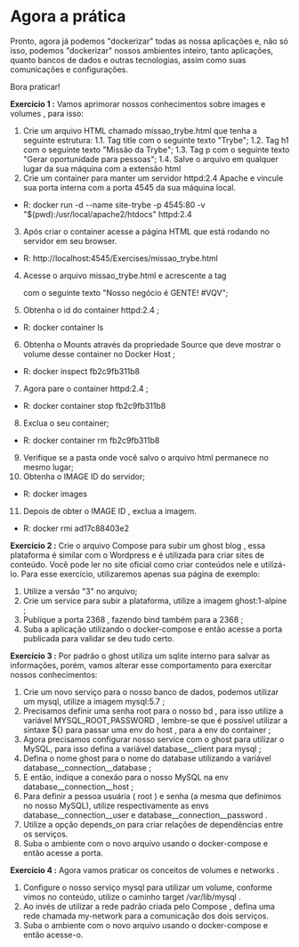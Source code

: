 # Agora a prática

Pronto, agora já podemos "dockerizar" todas as nossa aplicações e, não só isso, podemos "dockerizar" nossos ambientes inteiro, tanto aplicações, quanto bancos de dados e outras tecnologias, assim como suas comunicações e configurações.

Bora praticar!

**Exercício 1 :**
Vamos aprimorar nossos conhecimentos sobre images e volumes , para isso:
1. Crie um arquivo HTML chamado missao_trybe.html que tenha a seguinte estrutura: 1.1. Tag title com o seguinte texto "Trybe"; 1.2. Tag h1 com o seguinte texto "Missão da Trybe"; 1.3. Tag p com o seguinte texto "Gerar oportunidade para pessoas"; 1.4. Salve o arquivo em qualquer lugar da sua máquina com a extensão html
2. Crie um container para manter um servidor httpd:2.4 Apache e vincule sua porta interna com a porta 4545 da sua máquina local.
- R: docker run -d --name site-trybe -p 4545:80 -v "$(pwd):/usr/local/apache2/htdocs" httpd:2.4
3. Após criar o container acesse a página HTML que está rodando no servidor em seu browser.
- R: http://localhost:4545/Exercises/missao_trybe.html
4. Acesse o arquivo missao_trybe.html e acrescente a tag <p> com o seguinte texto "Nosso negócio é GENTE! #VQV";
5. Obtenha o id do container httpd:2.4 ;
- R: docker container ls
6. Obtenha o Mounts através da propriedade Source que deve mostrar o volume desse container no Docker Host ;
- R: docker inspect fb2c9fb311b8
7. Agora pare o container httpd:2.4 ;
- R: docker container stop fb2c9fb311b8
8. Exclua o seu container;
- R: docker container rm fb2c9fb311b8
9. Verifique se a pasta onde você salvo o arquivo html permanece no mesmo lugar;
10. Obtenha o IMAGE ID do servidor;
- R: docker images
11. Depois de obter o IMAGE ID , exclua a imagem.
- R: docker rmi ad17c88403e2

**Exercício 2 :**
Crie o arquivo Compose para subir um ghost blog , essa plataforma é similar com o Wordpress e é utilizada para criar sites de conteúdo. Você pode ler no site oficial como criar conteúdos nele e utilizá-lo. Para esse exercício, utilizaremos apenas sua página de exemplo:
1. Utilize a versão "3" no arquivo;
2. Crie um service para subir a plataforma, utilize a imagem ghost:1-alpine ;
3. Publique a porta 2368 , fazendo bind também para a 2368 ;
4. Suba a aplicação utilizando o docker-compose e então acesse a porta publicada para validar se deu tudo certo.

**Exercício 3 :**
Por padrão o ghost utiliza um sqlite interno para salvar as informações, porém, vamos alterar esse comportamento para exercitar nossos conhecimentos:
1. Crie um novo serviço para o nosso banco de dados, podemos utilizar um mysql, utilize a imagem mysql:5.7 ;
2. Precisamos definir uma senha root para o nosso bd , para isso utilize a variável MYSQL_ROOT_PASSWORD , lembre-se que é possível utilizar a sintaxe ${} para passar uma env do host , para a env do container ;
3. Agora precisamos configurar nosso service com o ghost para utilizar o MySQL, para isso defina a variável database__client para mysql ;
4. Defina o nome ghost para o nome do database utilizando a variável database__connection__database ;
5. E então, indique a conexão para o nosso MySQL na env database__connection__host ;
6. Para definir a pessoa usuária ( root ) e senha (a mesma que definimos no nosso MySQL), utilize respectivamente as envs database__connection__user e database__connection__password .
7. Utilize a opção depends_on para criar relações de dependências entre os serviços.
8. Suba o ambiente com o novo arquivo usando o docker-compose e então acesse a porta.

**Exercício 4 :**
Agora vamos praticar os conceitos de volumes e networks .
1. Configure o nosso serviço mysql para utilizar um volume, conforme vimos no conteúdo, utilize o caminho target /var/lib/mysql .
2. Ao invés de utilizar a rede padrão criada pelo Compose , defina uma rede chamada my-network para a comunicação dos dois serviços.
3. Suba o ambiente com o novo arquivo usando o docker-compose e então acesse-o.
